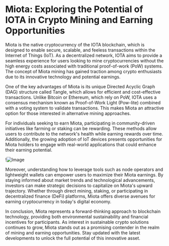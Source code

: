 # Miota: Exploring the Potential of IOTA in Crypto Mining and Earning Opportunities

Miota is the native cryptocurrency of the IOTA blockchain, which is designed to enable secure, scalable, and feeless transactions within the Internet of Things (IoT). As a decentralized network, IOTA aims to provide a seamless experience for users looking to mine cryptocurrencies without the high energy costs associated with traditional proof-of-work (PoW) systems. The concept of Miota mining has gained traction among crypto enthusiasts due to its innovative technology and potential earnings.

One of the key advantages of Miota is its unique Directed Acyclic Graph (DAG) structure called Tangle, which allows for efficient and cost-effective transactions. Unlike Bitcoin or Ethereum, which rely on PoW, IOTA uses a consensus mechanism known as Proof-of-Work Light (Pow-lite) combined with a voting system to validate transactions. This makes Miota an attractive option for those interested in alternative mining approaches.

For individuals seeking to earn Miota, participating in community-driven initiatives like farming or staking can be rewarding. These methods allow users to contribute to the network's health while earning rewards over time. Additionally, the growing adoption of IoT devices presents opportunities for Miota holders to engage with real-world applications that could enhance their earning potential.

!![Image](https://github.com/user-attachments/assets/590b50a7-4459-4e76-8a31-559aed223621)

Moreover, understanding how to leverage tools such as node operators and lightweight wallets can empower users to maximize their Miota earnings. By staying informed about market trends and technological advancements, investors can make strategic decisions to capitalize on Miota's upward trajectory. Whether through direct mining, staking, or participating in decentralized finance (DeFi) platforms, Miota offers diverse avenues for earning cryptocurrency in today's digital economy. 

In conclusion, Miota represents a forward-thinking approach to blockchain technology, providing both environmental sustainability and financial incentives for participants. As interest in sustainable crypto solutions continues to grow, Miota stands out as a promising contender in the realm of mining and earning opportunities. Stay updated with the latest developments to unlock the full potential of this innovative asset.